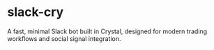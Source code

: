 # slack-cry
A fast, minimal Slack bot built in Crystal, designed for modern trading workflows and social signal integration.

